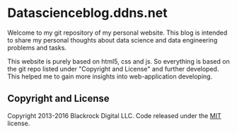 # Datascienceblog.ddns.net
Welcome to my git repository of my personal website.
This blog is intended to share my personal thoughts about data science and data engineering problems and tasks.

This website is purely based on html5, css and js. So everything is based on the git repo listed under "Copyright and License" and further developed. This helped me to gain more insights into web-application developing.  


## Copyright and License

Copyright 2013-2016 Blackrock Digital LLC. Code released under the [MIT](https://github.com/BlackrockDigital/startbootstrap-clean-blog/blob/gh-pages/LICENSE) license.